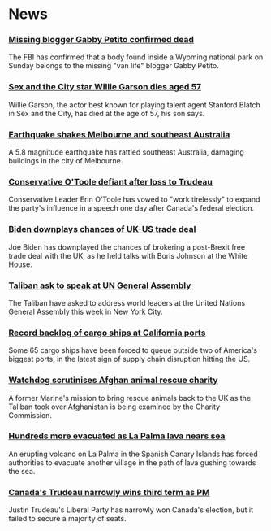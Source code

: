 # News
### [Missing blogger Gabby Petito confirmed dead](https://www.bbc.com/news/world-us-canada-58646087)
The FBI has confirmed that a body found inside a Wyoming national park on Sunday belongs to the missing "van life" blogger Gabby Petito. 
### [Sex and the City star Willie Garson dies aged 57](https://www.bbc.com/news/world-us-canada-58647331)
Willie Garson, the actor best known for playing talent agent Stanford Blatch in Sex and the City, has died at the age of 57, his son says.
### [Earthquake shakes Melbourne and southeast Australia](https://www.bbc.com/news/world-australia-58646917)
A 5.8 magnitude earthquake has rattled southeast Australia, damaging buildings in the city of Melbourne. 
### [Conservative O'Toole defiant after loss to Trudeau](https://www.bbc.com/news/world-us-canada-58641764)
Conservative Leader Erin O'Toole has vowed to "work tirelessly" to expand the party's influence in a speech one day after Canada's federal election. 
### [Biden downplays chances of UK-US trade deal](https://www.bbc.com/news/uk-politics-58646017)
Joe Biden has downplayed the chances of brokering a post-Brexit free trade deal with the UK, as he held talks with Boris Johnson at the White House.
### [Taliban ask to speak at UN General Assembly](https://www.bbc.com/news/world-asia-58632147)
The Taliban have asked to address world leaders at the United Nations General Assembly this week in New York City.
### [Record backlog of cargo ships at California ports](https://www.bbc.com/news/business-58643717)
Some 65 cargo ships have been forced to queue outside two of America's biggest ports, in the latest sign of supply chain disruption hitting the US. 
### [Watchdog scrutinises Afghan animal rescue charity](https://www.bbc.com/news/uk-58645719)
A former Marine's mission to bring rescue animals back to the UK as the Taliban took over Afghanistan is being examined by the Charity Commission.
### [Hundreds more evacuated as La Palma lava nears sea](https://www.bbc.com/news/world-europe-58636707)
An erupting volcano on La Palma in the Spanish Canary Islands has forced authorities to evacuate another village in the path of lava gushing towards the sea.
### [Canada's Trudeau narrowly wins third term as PM](https://www.bbc.com/news/world-us-canada-58634730)
Justin Trudeau's Liberal Party has narrowly won Canada's election, but it failed to secure a majority of seats.
